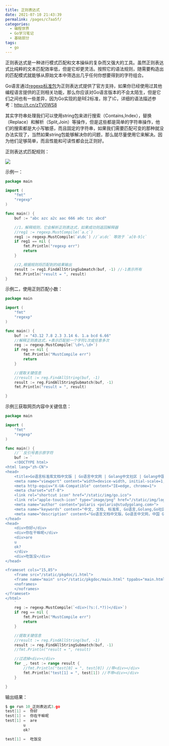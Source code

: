 ```yaml
---
title: 正则表达式
date: 2021-07-10 21:43:39
permalink: /pages/c7aa5f/
categories:
  - 编程世界
  - Go学习笔记
  - 基础部分
tags:
  - go
---
```


正则表达式是一种进行模式匹配和文本操纵的复杂而又强大的工具。虽然正则表达式比纯粹的文本匹配效率低，但是它却更灵活。按照它的语法规则，随需要构造出的匹配模式就能够从原始文本中筛选出几乎任何你想要得到的字符组合。

Go语言通过[regexp标准包](https://studygolang.com/pkgdoc "regexp标准包")为正则表达式提供了官方支持，如果你已经使用过其他编程语言提供的正则相关功能，那么你应该对Go语言版本的不会太陌生，但是它们之间也有一些差异，因为Go实现的是RE2标准，除了\C，详细的语法描述参考：http://t.cn/zTV0WS8

其实字符串处理我们可以使用string包来进行搜索（Contains,Index），替换（Replace）和解析（Split,Join）等操作，但是这些都是简单的字符串操作，他们的搜索都是大小写敏感，而且固定的字符串，如果我们需要匹配可变的那种就没办法实现了，当然如果string包能够解决你的问题，那么就尽量使用它来解决。因为他们足够简单，而且性能和可读性都会比正则好。

正则表达式匹配规则：

![](/Users/liqilong/龙盘虎踞/Typora/typora-pic/d0358f6906de0422.png)

示例一：

```go
package main

import (
	"fmt"
	"regexp"
)

func main() {
	buf := "abc azc a2c aac 666 a0c tzc abcd"

	//1，解释规则，它会解析正则表达式，如果成功则返回解释器
	//reg1 := regexp.MustCompile(`a.c`)
	reg1 := regexp.MustCompile(`a\dc`) //`a\dc` 等效于 `a[0-9]c`
	if reg1 == nil {
		fmt.Println("regexp err")
		return
	}

	//2,根据规则将匹配到的结果输出
	result := reg1.FindAllStringSubmatch(buf, -1) //-1表示所有
	fmt.Println("result = ", result)
}
```

示例二，使用正则匹配小数：

```go
package main

import (
	"fmt"
	"regexp"
)

func main() {
	buf := "43.12 7.8 2.3 3.14 6. 1.a bcd 6.66"
	//解释正则表达式，+表示匹配前一个字符1次或任意多次
	reg := regexp.MustCompile(`\d+\.\d+`)
	if reg == nil {
		fmt.Println("MustCompile err")
		return
	}

	//提取关键信息
	//result := reg.FindAllString(buf, -1)
	result := reg.FindAllStringSubmatch(buf, -1)
	fmt.Println("result = ", result)

}
```

示例三获取网页内容中关键信息：

```go
package main

import (
	"fmt"
	"regexp"
)

func main() {
	//``反引号表示原字符
	buf := `
	<!DOCTYPE html>
<html lang="zh-CN">
<head>
	<title>Go语言标准库文档中文版 | Go语言中文网 | Golang中文社区 | Golang中国</title>
	<meta name="viewport" content="width=device-width, initial-scale=1, maximum-scale=1.0, user-scalable=no">
	<meta http-equiv="X-UA-Compatible" content="IE=edge, chrome=1">
	<meta charset="utf-8">
	<link rel="shortcut icon" href="/static/img/go.ico">
	<link rel="apple-touch-icon" type="image/png" href="/static/img/logo2.png">
	<meta name="author" content="polaris <polaris@studygolang.com>">
	<meta name="keywords" content="中文, 文档, 标准库, Go语言,Golang,Go社区,Go中文社区,Golang中文社区,Go语言社区,Go语言学习,学习Go语言,Go语言学习园地,Golang 中国,Golang中国,Golang China, Go语言论坛, Go语言中文网">
	<meta name="description" content="Go语言文档中文版，Go语言中文网，中国 Golang 社区，Go语言学习园地，致力于构建完善的 Golang 中文社区，Go语言爱好者的学习家园。分享 Go 语言知识，交流使用经验">
</head>
<head>
	<div>你好</div>
	<div>你在干嘛呢</div>
	<div>are
	u
	ok?
	</div>
	<div>吃饭没</div>
</head>

<frameset cols="15,85">
	<frame src="/static/pkgdoc/i.html">
	<frame name="main" src="/static/pkgdoc/main.html" tppabs="main.html" >
	<noframes>
	</noframes>
</frameset>
</html>
	`
	reg := regexp.MustCompile(`<div>(?s:(.*?))</div>`)
	if reg == nil {
		fmt.Println("MustCompile err")
		return
	}

	//提取关键信息
	//result := reg.FindAllString(buf, -1)
	result := reg.FindAllStringSubmatch(buf, -1)
	//fmt.Println("result = ", result)

	//过滤掉<div></div>
	for _, test := range result {
		//fmt.Println("test[0] = ", test[0]) //带<div></div>
		fmt.Println("test[1] = ", test[1]) //不带<div></div>
	}

}
```

输出结果：

```go
$ go run 10_正则表达式3.go
test[1] =  你好
test[1] =  你在干嘛呢
test[1] =  are
        u
        ok?

test[1] =  吃饭没
```
